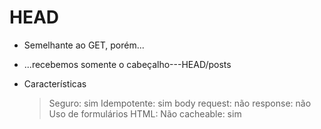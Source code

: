 <h1>HEAD</h1>

- Semelhante ao GET, porém...
- ...recebemos somente o cabeçalho---HEAD/posts

- Características 
    > Seguro: sim
    > Idempotente: sim
    > body 
        request: não
        response: não
    > Uso de formulários HTML: Não
    > cacheable: sim